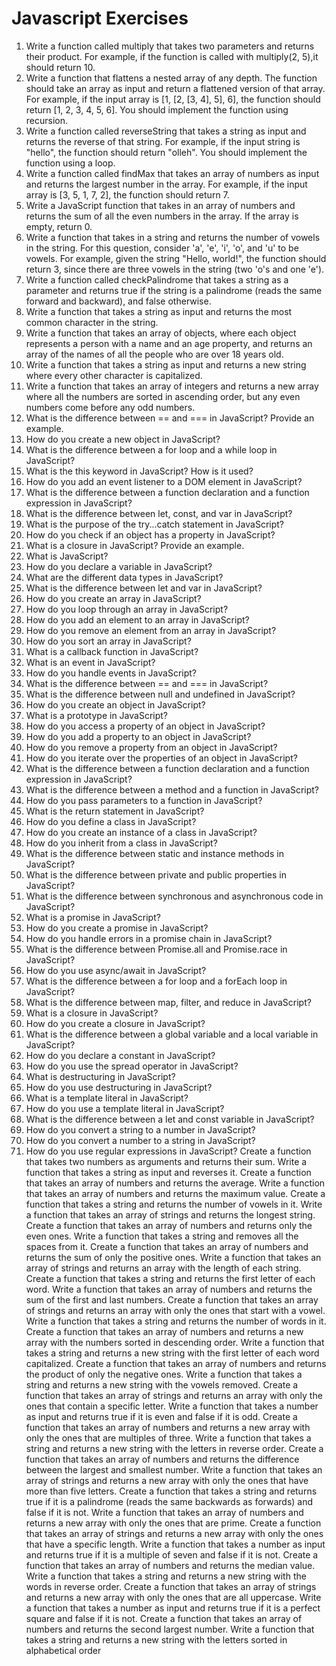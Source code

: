 # Javascript Exercises
1.  Write a function called multiply that takes two parameters and returns their product.
For example, if the function is called with multiply(2, 5),it should return 10.<br/>
2. Write a function that flattens a nested array of any depth. The function should take an array as input and return a flattened version of that array. For example, if the input array is [1, [2, [3, 4], 5], 6], the function should return [1, 2, 3, 4, 5, 6]. You should implement the function using recursion.<br/>
3.  Write a function called reverseString that takes a string as input and returns the reverse of that string. For example, if the input string is "hello", the function should return "olleh". You should implement the function using a loop.<br/>
4.  Write a function called findMax that takes an array of numbers as input and returns the largest number in the array. For example, if the input array is [3, 5, 1, 7, 2], the function should return 7. <br/>
5.  Write a JavaScript function that takes in an array of numbers and returns the sum of all the even numbers in the array. If the array is empty, return 0.
6.  Write a function that takes in a string and returns the number of vowels in the string. For this question, consider 'a', 'e', 'i', 'o', and 'u' to be vowels. For example, given the string "Hello, world!", the function should return 3, since there are three vowels in the string (two 'o's and one 'e').
7.  Write a function called checkPalindrome that takes a string as a parameter and returns true if the string is a palindrome (reads the same forward and backward), and false otherwise.
8.  Write a function that takes a string as input and returns the most common character in the string.
9.  Write a function that takes an array of objects, where each object represents a person with a name and an age property, and returns an array of the names of all the people who are over 18 years old.
10. Write a function that takes a string as input and returns a new string where every other character is capitalized.
11. Write a function that takes an array of integers and returns a new array where all the numbers are sorted in ascending order, but any even numbers come before any odd numbers.
12. What is the difference between == and === in JavaScript? Provide an example.
13. How do you create a new object in JavaScript?
14. What is the difference between a for loop and a while loop in JavaScript?
15. What is the this keyword in JavaScript? How is it used?
16. How do you add an event listener to a DOM element in JavaScript?
17. What is the difference between a function declaration and a function expression in JavaScript?
18. What is the difference between let, const, and var in JavaScript?
19. What is the purpose of the try...catch statement in JavaScript?
20. How do you check if an object has a property in JavaScript?
21. What is a closure in JavaScript? Provide an example.
22. What is JavaScript?
23. How do you declare a variable in JavaScript?
24. What are the different data types in JavaScript?
25. What is the difference between let and var in JavaScript?
26. How do you create an array in JavaScript?
27. How do you loop through an array in JavaScript?
28. How do you add an element to an array in JavaScript?
29. How do you remove an element from an array in JavaScript?
30. How do you sort an array in JavaScript?
31. What is a callback function in JavaScript?
32. What is an event in JavaScript?
33. How do you handle events in JavaScript?
34. What is the difference between == and === in JavaScript?
35. What is the difference between null and undefined in JavaScript?
36. How do you create an object in JavaScript?
37. What is a prototype in JavaScript?
38. How do you access a property of an object in JavaScript?
39. How do you add a property to an object in JavaScript?
40. How do you remove a property from an object in JavaScript?
41. How do you iterate over the properties of an object in JavaScript?
42. What is the difference between a function declaration and a function expression in JavaScript?
43. What is the difference between a method and a function in JavaScript?
44. How do you pass parameters to a function in JavaScript?
45. What is the return statement in JavaScript?
46. How do you define a class in JavaScript?
47. How do you create an instance of a class in JavaScript?
48. How do you inherit from a class in JavaScript?
49. What is the difference between static and instance methods in JavaScript?
50. What is the difference between private and public properties in JavaScript?
51. What is the difference between synchronous and asynchronous code in JavaScript?
52. What is a promise in JavaScript?
53. How do you create a promise in JavaScript?
54. How do you handle errors in a promise chain in JavaScript?
55. What is the difference between Promise.all and Promise.race in JavaScript?
56. How do you use async/await in JavaScript?
57. What is the difference between a for loop and a forEach loop in JavaScript?
58. What is the difference between map, filter, and reduce in JavaScript?
53. What is a closure in JavaScript?
54. How do you create a closure in JavaScript?
55. What is the difference between a global variable and a local variable in JavaScript?
56. How do you declare a constant in JavaScript?
57. How do you use the spread operator in JavaScript?
58. What is destructuring in JavaScript?
59. How do you use destructuring in JavaScript?
60. What is a template literal in JavaScript?
61. How do you use a template literal in JavaScript?
62. What is the difference between a let and const variable in JavaScript?
63. How do you convert a string to a number in JavaScript?
64. How do you convert a number to a string in JavaScript?
65. How do you use regular expressions in JavaScript?
    Create a function that takes two numbers as arguments and returns their sum.
    Write a function that takes a string as input and reverses it.
    Create a function that takes an array of numbers and returns the average.
    Write a function that takes an array of numbers and returns the maximum value.
    Create a function that takes a string and returns the number of vowels in it.
    Write a function that takes an array of strings and returns the longest string.
    Create a function that takes an array of numbers and returns only the even ones.
    Write a function that takes a string and removes all the spaces from it.
    Create a function that takes an array of numbers and returns the sum of only the positive ones.
    Write a function that takes an array of strings and returns an array with the length of each string.
    Create a function that takes a string and returns the first letter of each word.
    Write a function that takes an array of numbers and returns the sum of the first and last numbers.
    Create a function that takes an array of strings and returns an array with only the ones that start with a vowel.
    Write a function that takes a string and returns the number of words in it.
    Create a function that takes an array of numbers and returns a new array with the numbers sorted in descending order.
    Write a function that takes a string and returns a new string with the first letter of each word capitalized.
    Create a function that takes an array of numbers and returns the product of only the negative ones.
    Write a function that takes a string and returns a new string with the vowels removed.
    Create a function that takes an array of strings and returns an array with only the ones that contain a specific letter.
    Write a function that takes a number as input and returns true if it is even and false if it is odd.
    Create a function that takes an array of numbers and returns a new array with only the ones that are multiples of three.
    Write a function that takes a string and returns a new string with the letters in reverse order.
    Create a function that takes an array of numbers and returns the difference between the largest and smallest number.
    Write a function that takes an array of strings and returns a new array with only the ones that have more than five letters.
    Create a function that takes a string and returns true if it is a palindrome (reads the same backwards as forwards) and false if it is not.
    Write a function that takes an array of numbers and returns a new array with only the ones that are prime.
    Create a function that takes an array of strings and returns a new array with only the ones that have a specific length.
    Write a function that takes a number as input and returns true if it is a multiple of seven and false if it is not.
    Create a function that takes an array of numbers and returns the median value.
    Write a function that takes a string and returns a new string with the words in reverse order.
    Create a function that takes an array of strings and returns a new array with only the ones that are all uppercase.
    Write a function that takes a number as input and returns true if it is a perfect square and false if it is not.
    Create a function that takes an array of numbers and returns the second largest number.
    Write a function that takes a string and returns a new string with the letters sorted in alphabetical order
